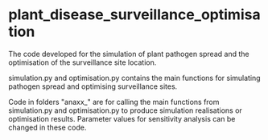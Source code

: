 # plant_disease_surveillance_optimisation
The code developed for the simulation of plant pathogen spread and the optimisation of the surveillance site location.

simulation.py and optimisation.py contains the main functions for simulating pathogen spread and optimising surveillance sites.

Code in folders "anaxx_" are for calling the main functions from simulation.py and optimisation.py to produce simulation realisations or optimisation results. Parameter values for sensitivity analysis can be changed in these code.
